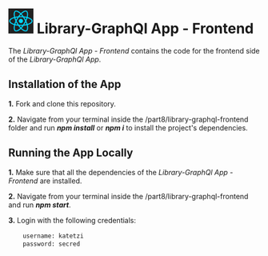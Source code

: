 <h1>
<img src="https://raw.githubusercontent.com/katerina-tziala/fullstackopen2019/master/documentation_images/react_logo.png" alt="react logo" width="50" height="50">
Library-GraphQl App - Frontend<br/>
</h1>

The *Library-GraphQl App - Frontend* contains the code for the frontend side of the *Library-GraphQl App*.

## Installation of the App
**1.** Fork and clone this repository.

**2.** Navigate from your terminal inside the /part8/library-graphql-frontend folder and run ***npm install*** or ***npm i*** to install the project's dependencies.

## Running the App Locally
**1.** Make sure that all the dependencies of the *Library-GraphQl App - Frontend* are installed.

**2.** Navigate from your terminal inside the /part8/library-graphql-frontend and run ***npm start***.

**3.** Login with the following credentials:

        username: katetzi
        password: secred 

